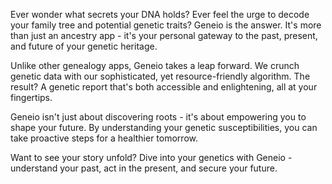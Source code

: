 Ever wonder what secrets your DNA holds? Ever feel the urge to decode your family tree and potential genetic traits? Geneio is the answer. It's more than just an ancestry app - it's your personal gateway to the past, present, and future of your genetic heritage.

Unlike other genealogy apps, Geneio takes a leap forward. We crunch genetic data with our sophisticated, yet resource-friendly algorithm. The result? A genetic report that's both accessible and enlightening, all at your fingertips.

Geneio isn't just about discovering roots - it's about empowering you to shape your future. By understanding your genetic susceptibilities, you can take proactive steps for a healthier tomorrow. 

Want to see your story unfold? Dive into your genetics with Geneio - understand your past, act in the present, and secure your future.
